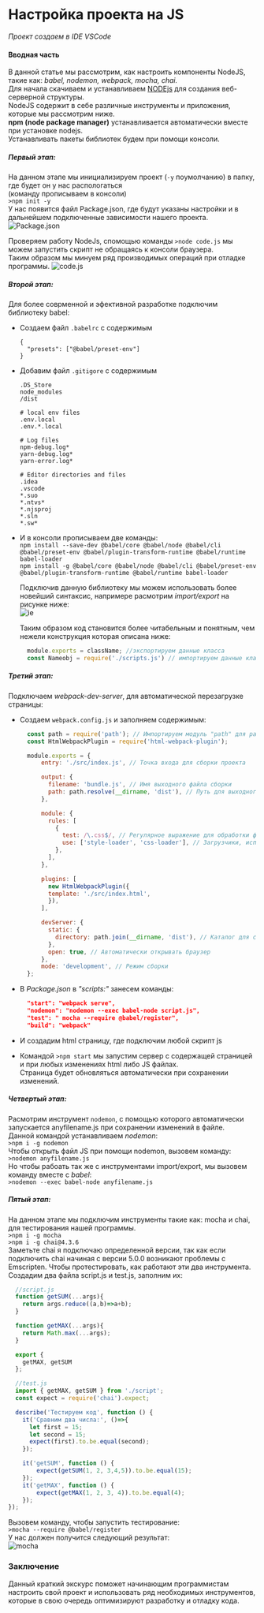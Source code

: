 # Настройка проекта на JS
_Проект создаем в IDE VSCode_
#### Вводная часть
В данной статье мы рассмотрим, как настроить компоненты NodeJS, такие как: _babel, nodemon, webpack, mocha, chai._<br>
Для начала скачиваем и устанавливаем [NODEjs](https://nodejs.org/en "nodejs home") для создания веб-серверной структуры.<br>
NodeJS содержит в себе различные инструменты и приложения, которые мы рассмотрим ниже.<br>
__npm (node package manager)__ устанавливается автоматически вместе при установке nodejs.<br>
Устанавливать пакеты библиотек будем при помощи консоли.<br>

##### Первый этап:
На данном этапе мы инициализируем проект (`-y` поумолчанию) в папку, где будет он у нас распологаться<br>(команду прописываем в консоли)<br>
`>npm init -y`<br>
У нас появится файл Package.json, где будут указаны настройки и в дальнейшем подключенные зависимости нашего проекта.<br>
![Package.json](https://github.com/NikitaVasil/setting_JS/blob/master/img/2024-02-05_22-03-42.png)

Проверяем работу NodeJs, спомощью команды `>node code.js` мы можем запустить скрипт не обращаясь к консоли браузера.<br>
Таким образом мы минуем ряд производимых операций при отладке программы.
![code.js](https://github.com/NikitaVasil/setting_JS/blob/master/img/2024-02-05_22-37-06.png)

##### Второй этап:
Для более соврменной и эфективной разработке подключим библиотеку babel:<br>
* Создаем файл `.babelrc` с содержимым
  ```
  {
    "presets": ["@babel/preset-env"]
  }
  ```
* Добавим файл `.gitigore` с содержимым
  ```
  .DS_Store
  node_modules
  /dist

  # local env files
  .env.local
  .env.*.local

  # Log files
  npm-debug.log*
  yarn-debug.log*
  yarn-error.log*
  
  # Editor directories and files
  .idea
  .vscode
  *.suo
  *.ntvs*
  *.njsproj
  *.sln
  *.sw*
  ```

* И в консоли прописываем две команды:<br>
  `npm install --save-dev @babel/core @babel/node @babel/cli @babel/preset-env @babel/plugin-transform-runtime @babel/runtime babel-loader`<br>
  `npm install -g @babel/core @babel/node @babel/cli @babel/preset-env @babel/plugin-transform-runtime @babel/runtime babel-loader`<br>

  Подключив данную библиотеку мы можем использовать более новейший синтаксис, напримере расмотрим _import/export_ на рисунке ниже:<br>
  ![ie](https://github.com/NikitaVasil/setting_JS/blob/master/img/2024-02-05_23-20-16.png)

  Таким образом код становится более читабельным и понятным, чем нежели конструкция которая описана ниже:<br>
  ```js
    module.exports = className; //экспортируем данные класса
    const Nameobj = require('./scripts.js') // импортируем данные класса
  ```

##### Третий этап:
Подключаем _webpack-dev-server_, для автоматической перезагрузке страницы:
* Создаем `webpack.config.js` и заполняем содержимым:<br>
  ```js
    const path = require('path'); // Импортируем модуль "path" для работы с путями файлов
    const HtmlWebpackPlugin = require('html-webpack-plugin');

    module.exports = {
        entry: './src/index.js', // Точка входа для сборки проекта

        output: {
          filename: 'bundle.js', // Имя выходного файла сборки
          path: path.resolve(__dirname, 'dist'), // Путь для выходного файла сборки
        },

        module: {
          rules: [
            {
              test: /\.css$/, // Регулярное выражение для обработки файлов с расширением .css
              use: ['style-loader', 'css-loader'], // Загрузчики, используемые для обработки CSS-файлов
            },
          ],
        },

        plugins: [
          new HtmlWebpackPlugin({
          template: './src/index.html',
          }),
        ],

        devServer: {
          static: {
            directory: path.join(__dirname, 'dist'), // Каталог для статики
          },
          open: true, // Автоматически открывать браузер
        },
        mode: 'development', // Режим сборки
    };
  ```

* В _Package.json_ в _"scripts:"_ занесем команды:<br>
  ```json
    "start": "webpack serve",
    "nodemon": "nodemon --exec babel-node script.js",
    "test": " mocha --require @babel/register",
    "build": "webpack"
  ```

* И создадим html страницу, где подключим любой скрипт js<br>
* Командой `>npm start` мы запустим сервер с содержащей страницей и при любых изменениях html либо JS файлах.<br>
Страница будет обновляться автоматически при сохранении изменений.

##### Четвертый этап:
Расмотрим инструмент `nodemon`, с помощью которого автоматически запускается anyfilename.js при сохранении изменений в файле.<br>
Данной командой устанавливаем _nodemon_:<br>
`>npm i -g nodemon`<br>
Чтобы открыть файл JS при помощи nodemon, вызовем команду:<br>
`>nodemon anyfilename.js`<br>
Но чтобы рабоать так же с инструментами import/export, мы вызовем команду вместе с _babel_:<br>
`>nodemon --exec babel-node anyfilename.js`


##### Пятый этап:
На данном этапе мы подключим инструменты такие как: mocha и chai, для тестирования нашей программы.<br>
`>npm i -g mocha`<br>
`>npm i -g chai@4.3.6`<br>
Заметьте chai я подключаю определенной версии, так как если подключить chai начиная с версии 5.0.0 возникают проблемы с Emscripten.
Чтобы протестировать, как работают эти два инструмента. Создадим два файла script.js и test.js, заполним их: 
```js
  //script.js
  function getSUM(...args){
    return args.reduce((a,b)=>a+b);
  }

  function getMAX(...args){
    return Math.max(...args);
  }

  export {
    getMAX, getSUM
  };
```
```js
  //test.js
  import { getMAX, getSUM } from './script';
  const expect = require('chai').expect;

  describe('Тестируем код', function () {
    it('Сравним два числа:', ()=>{
      let first = 15;
      let second = 15;
      expect(first).to.be.equal(second);
    });

    it('getSUM', function () {
        expect(getSUM(1, 2, 3,4,5)).to.be.equal(15);
    });
    it('getMAX', function () {
        expect(getMAX(1, 2, 3, 4)).to.be.equal(4);
    });
});
```
Вызовем команду, чтобы запустить тестирование:<br>
`>mocha --require @babel/register`<br>
У нас должен получится следующий результат:<br>
![mocha](https://github.com/NikitaVasil/setting_JS/blob/master/img/2024-02-06_00-25-04.png)<br>

### Заключение
Данный краткий экскурс поможет начинающим программистам настроить свой проект и использовать ряд необходимых инструментов,
которые в свою очередь оптимизируют разработку и отладку кода.





  
